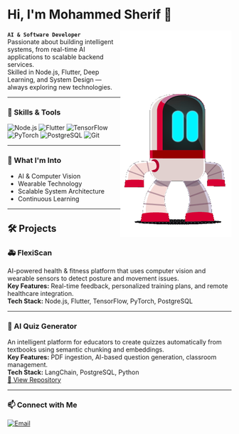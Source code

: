 # Hi, I'm Mohammed Sherif 👋
<img align="right" src="idle.gif" alt="Flexi Character" width="250"/>

**`AI & Software Developer`**  
Passionate about building intelligent systems, from real-time AI applications to scalable backend services.  
Skilled in Node.js, Flutter, Deep Learning, and System Design — always exploring new technologies.

---

### 🚀 Skills & Tools
![Node.js](https://img.shields.io/badge/-Node.js-339933?logo=node.js&logoColor=white)
![Flutter](https://img.shields.io/badge/-Flutter-02569B?logo=flutter&logoColor=white)
![TensorFlow](https://img.shields.io/badge/-TensorFlow-FF6F00?logo=tensorflow&logoColor=white)
![PyTorch](https://img.shields.io/badge/-PyTorch-EE4C2C?logo=pytorch&logoColor=white)
![PostgreSQL](https://img.shields.io/badge/-PostgreSQL-336791?logo=postgresql&logoColor=white)
![Git](https://img.shields.io/badge/-Git-F05032?logo=git&logoColor=white)

---

### 🌱 What I'm Into
- AI & Computer Vision
- Wearable Technology
- Scalable System Architecture
- Continuous Learning

---

## 🛠 Projects

### 🚑 FlexiScan
AI-powered health & fitness platform that uses computer vision and wearable sensors to detect posture and movement issues.  
**Key Features:** Real-time feedback, personalized training plans, and remote healthcare integration.  
**Tech Stack:** Node.js, Flutter, TensorFlow, PyTorch, PostgreSQL  

---

### 🎯 AI Quiz Generator
An intelligent platform for educators to create quizzes automatically from textbooks using semantic chunking and embeddings.  
**Key Features:** PDF ingestion, AI-based question generation, classroom management.  
**Tech Stack:** LangChain, PostgreSQL, Python  
[🔗 View Repository](https://github.com/YOUR_USERNAME/quiz-generator)


---

### 📫 Connect with Me
[![Email](https://img.shields.io/badge/-Email-D14836?logo=gmail&logoColor=white)](mailto:mohamed.ms5517@gmail.com)
